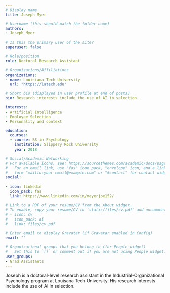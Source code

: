 ```yaml
---
# Display name
title: Joseph Myer

# Username (this should match the folder name)
authors:
- Joseph_Myer

# Is this the primary user of the site?
superuser: false

# Role/position
role: Doctoral Research Assistant

# Organizations/Affiliations
organizations:
- name: Louisiana Tech University
  url: "https://latech.edu"

# Short bio (displayed in user profile at end of posts)
bio: Research interests include the use of AI in selection.

interests:
- Artificial Intelligence
- Employee Selection 
- Personality and context

education:
  courses:
  - course: BS in Psychology
    institution: Slippery Rock University
    year: 2018

# Social/Academic Networking
# For available icons, see: https://sourcethemes.com/academic/docs/page-builder/#icons
#   For an email link, use "fas" icon pack, "envelope" icon, and a link in the
#   form "mailto:your-email@example.com" or "#contact" for contact widget.
social:

- icon: linkedin
  icon_pack: fas
  link: https://www.linkedin.com/in/meyerjoe152/

# Link to a PDF of your resume/CV from the About widget.
# To enable, copy your resume/CV to `static/files/cv.pdf` and uncomment the lines below.
# - icon: cv
#   icon_pack: ai
#   link: files/cv.pdf

# Enter email to display Gravatar (if Gravatar enabled in Config)
email: ""

# Organizational groups that you belong to (for People widget)
#   Set this to `[]` or comment out if you are not using People widget.
user_groups:
- Grad Assistants
---
```


Joseph is a doctoral-level research assistant in the Industrial-Organizational Psychology program at Louisana Tech University. His research interests include the use of AI in selection.
